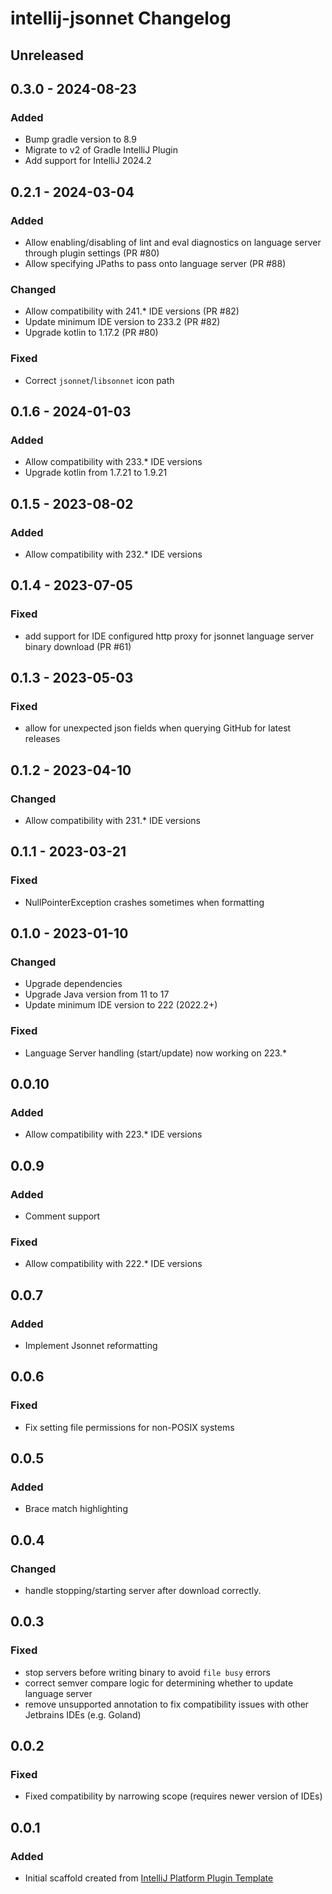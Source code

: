 <!-- Keep a Changelog guide -> https://keepachangelog.com -->

# intellij-jsonnet Changelog

## Unreleased

## 0.3.0 - 2024-08-23

### Added
- Bump gradle version to 8.9
- Migrate to v2 of Gradle IntelliJ Plugin
- Add support for IntelliJ 2024.2

## 0.2.1 - 2024-03-04

### Added
- Allow enabling/disabling of lint and eval diagnostics on language server through plugin settings (PR #80)
- Allow specifying JPaths to pass onto language server (PR #88)

### Changed
- Allow compatibility with 241.* IDE versions (PR #82)
- Update minimum IDE version to 233.2 (PR #82)
- Upgrade kotlin to 1.17.2 (PR #80)

### Fixed
- Correct `jsonnet`/`libsonnet` icon path

## 0.1.6 - 2024-01-03

### Added
- Allow compatibility with 233.* IDE versions
- Upgrade kotlin from 1.7.21 to 1.9.21

## 0.1.5 - 2023-08-02

### Added
- Allow compatibility with 232.* IDE versions

## 0.1.4 - 2023-07-05

### Fixed
- add support for IDE configured http proxy for jsonnet language server binary download (PR #61)

## 0.1.3 - 2023-05-03

### Fixed
- allow for unexpected json fields when querying GitHub for latest releases

## 0.1.2 - 2023-04-10

### Changed
- Allow compatibility with 231.* IDE versions

## 0.1.1 - 2023-03-21

### Fixed
- NullPointerException crashes sometimes when formatting

## 0.1.0 - 2023-01-10

### Changed
- Upgrade dependencies
- Upgrade Java version from 11 to 17
- Update minimum IDE version to 222 (2022.2+)

### Fixed
- Language Server handling (start/update) now working on 223.*

## 0.0.10

### Added
- Allow compatibility with 223.* IDE versions

## 0.0.9

### Added
- Comment support

### Fixed
- Allow compatibility with 222.* IDE versions

## 0.0.7

### Added
- Implement Jsonnet reformatting

## 0.0.6

### Fixed
- Fix setting file permissions for non-POSIX systems

## 0.0.5

### Added
- Brace match highlighting

## 0.0.4

### Changed
- handle stopping/starting server after download correctly.

## 0.0.3

### Fixed
- stop servers before writing binary to avoid `file busy` errors
- correct semver compare logic for determining whether to update language server
- remove unsupported annotation to fix compatibility issues with other Jetbrains IDEs (e.g. Goland)

## 0.0.2

### Fixed
- Fixed compatibility by narrowing scope (requires newer version of IDEs)

## 0.0.1

### Added
- Initial scaffold created from [IntelliJ Platform Plugin Template](https://github.com/JetBrains/intellij-platform-plugin-template)
